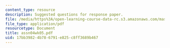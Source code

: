 ```yaml
---
content_type: resource
description: Suggested questions for response paper.
file: /media/https%3A/open-learning-course-data-rc.s3.amazonaws.com/mas-961-seminar-on-deep-engagement-fall-2004/17bb39824b786791e825c8ff3689b467_assn04wk05.pdf
file_type: application/pdf
resourcetype: Document
title: assn04wk05.pdf
uid: 17bb3982-4b78-6791-e825-c8ff3689b467
---
```

